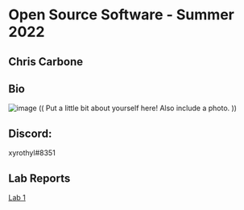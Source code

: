 # Open Source Software - Summer 2022
## Chris Carbone

## Bio
![image](https://user-images.githubusercontent.com/10250444/170726051-1bf14434-4e94-4e69-9042-d6bca43fc64e.png)
(( Put a little bit about yourself here! Also include a photo. ))

## Discord:
xyrothyl#8351

## Lab Reports
[Lab 1](labs/lab-01/report.md)
